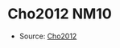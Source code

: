 <a name="material" />

# Cho2012 NM10
<script type="application/ld+json">
  {
    "@context": "https://schema.org/",
    "@type": "ChemicalSubstance",
    "http://purl.org/dc/terms/conformsTo":
      {
        "@type": "CreativeWork",
        "@id": "https://bioschemas.org/profiles/ChemicalSubstance/0.4-RELEASE/"
      },
    "@id": "https://egonw.github.io/nanowiki/nanowiki197.html#material",
    "name": "Cho2012 NM10",
    "sameAs": "http://127.0.0.1/mediawiki/index.php/Special:URIResolver/Cho2012_NM10"
  }
</script>


* Source: [Cho2012](Cho2012.md)
